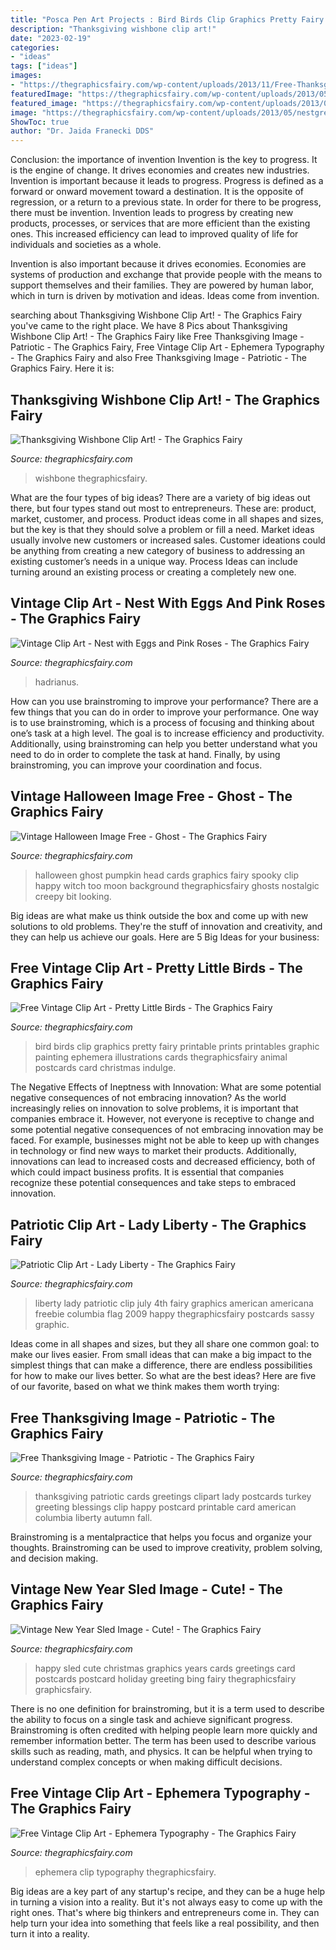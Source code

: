 ```yaml
---
title: "Posca Pen Art Projects : Bird Birds Clip Graphics Pretty Fairy Printable Prints Printables Graphic Painting Ephemera Illustrations Cards Thegraphicsfairy Animal Postcards Card Christmas Indulge"
description: "Thanksgiving wishbone clip art!"
date: "2023-02-19"
categories:
- "ideas"
tags: ["ideas"]
images:
- "https://thegraphicsfairy.com/wp-content/uploads/2013/11/Free-Thanksgiving-Image-GraphicsFairy-661x1024.jpg"
featuredImage: "https://thegraphicsfairy.com/wp-content/uploads/2013/05/nestgreenfinch-graphicsfairy005.jpg"
featured_image: "https://thegraphicsfairy.com/wp-content/uploads/2013/05/1awords004.jpg"
image: "https://thegraphicsfairy.com/wp-content/uploads/2013/05/nestgreenfinch-graphicsfairy005.jpg"
ShowToc: true
author: "Dr. Jaida Franecki DDS"
---
```



Conclusion: the importance of invention
Invention is the key to progress. It is the engine of change. It drives economies and creates new industries.
Invention is important because it leads to progress. Progress is defined as a forward or onward movement toward a destination. It is the opposite of regression, or a return to a previous state. In order for there to be progress, there must be invention. Invention leads to progress by creating new products, processes, or services that are more efficient than the existing ones. This increased efficiency can lead to improved quality of life for individuals and societies as a whole.

Invention is also important because it drives economies. Economies are systems of production and exchange that provide people with the means to support themselves and their families. They are powered by human labor, which in turn is driven by motivation and ideas. Ideas come from invention.

	

		
searching about Thanksgiving Wishbone Clip Art! - The Graphics Fairy you've came to the right place. We have 8 Pics about Thanksgiving Wishbone Clip Art! - The Graphics Fairy like Free Thanksgiving Image - Patriotic - The Graphics Fairy, Free Vintage Clip Art - Ephemera Typography - The Graphics Fairy and also Free Thanksgiving Image - Patriotic - The Graphics Fairy. Here it is:
		
    
## Thanksgiving Wishbone Clip Art! - The Graphics Fairy

<img loading=lazy src="https://thegraphicsfairy.com/wp-content/uploads/2015/11/Thanksgiving-Wishbone-Clip-Art-GraphicsFairy.jpg" onerror="this.onerror=null;this.src='https://tse4.mm.bing.net/th?id=OIP.OMu3jolGatFWD_egzgloLQHaJB&amp;pid=15.1';" alt="Thanksgiving Wishbone Clip Art! - The Graphics Fairy">

_Source: thegraphicsfairy.com_

>wishbone thegraphicsfairy. 

	

What are the four types of big ideas?
There are a variety of big ideas out there, but four types stand out most to entrepreneurs. These are: product, market, customer, and process. Product ideas come in all shapes and sizes, but the key is that they should solve a problem or fill a need. Market ideas usually involve new customers or increased sales. Customer ideations could be anything from creating a new category of business to addressing an existing customer’s needs in a unique way. Process Ideas can include turning around an existing process or creating a completely new one.

    
## Vintage Clip Art - Nest With Eggs And Pink Roses - The Graphics Fairy

<img loading=lazy src="https://thegraphicsfairy.com/wp-content/uploads/2013/05/nestgreenfinch-graphicsfairy005.jpg" onerror="this.onerror=null;this.src='https://tse2.mm.bing.net/th?id=OIP.Px0tNyM5eii13Bb5IihCXgAAAA&amp;pid=15.1';" alt="Vintage Clip Art - Nest with Eggs and Pink Roses - The Graphics Fairy">

_Source: thegraphicsfairy.com_

>hadrianus. 

	

How can you use brainstroming to improve your performance?
There are a few things that you can do in order to improve your performance. One way is to use brainstroming, which is a process of focusing and thinking about one’s task at a high level. The goal is to increase efficiency and productivity. Additionally, using brainstroming can help you better understand what you need to do in order to complete the task at hand. Finally, by using brainstroming, you can improve your coordination and focus.

    
## Vintage Halloween Image Free - Ghost - The Graphics Fairy

<img loading=lazy src="https://thegraphicsfairy.com/wp-content/uploads/2013/08/Vintage-Halloween-Pumpkin-Head-Image-GraphicsFairy-655x1024.jpg" onerror="this.onerror=null;this.src='https://tse1.mm.bing.net/th?id=OIP.OBjZXgaPW_5Lei-qAHzVPwHaLl&amp;pid=15.1';" alt="Vintage Halloween Image Free - Ghost - The Graphics Fairy">

_Source: thegraphicsfairy.com_

>halloween ghost pumpkin head cards graphics fairy spooky clip happy witch too moon background thegraphicsfairy ghosts nostalgic creepy bit looking. 

	

Big ideas are what make us think outside the box and come up with new solutions to old problems. They're the stuff of innovation and creativity, and they can help us achieve our goals. Here are 5 Big Ideas for your business: 

    
## Free Vintage Clip Art - Pretty Little Birds - The Graphics Fairy

<img loading=lazy src="http://thegraphicsfairy.com/wp-content/uploads/2013/05/birdsgfairy006.jpg" onerror="this.onerror=null;this.src='https://tse1.mm.bing.net/th?id=OIP.CjbdrmdzJYOAcKM55Q5OYAAAAA&amp;pid=15.1';" alt="Free Vintage Clip Art - Pretty Little Birds - The Graphics Fairy">

_Source: thegraphicsfairy.com_

>bird birds clip graphics pretty fairy printable prints printables graphic painting ephemera illustrations cards thegraphicsfairy animal postcards card christmas indulge. 

	

The Negative Effects of Ineptness with Innovation: What are some potential negative consequences of not embracing innovation?
As the world increasingly relies on innovation to solve problems, it is important that companies embrace it. However, not everyone is receptive to change and some potential negative consequences of not embracing innovation may be faced. For example, businesses might not be able to keep up with changes in technology or find new ways to market their products. Additionally, innovations can lead to increased costs and decreased efficiency, both of which could impact business profits. It is essential that companies recognize these potential consequences and take steps to embraced innovation.

    
## Patriotic Clip Art - Lady Liberty - The Graphics Fairy

<img loading=lazy src="https://thegraphicsfairy.com/wp-content/uploads/2013/05/1ladyliberty005.jpg" onerror="this.onerror=null;this.src='https://tse2.mm.bing.net/th?id=OIP.acbTOPr34HkMkNHwEczifwHaLt&amp;pid=15.1';" alt="Patriotic Clip Art - Lady Liberty - The Graphics Fairy">

_Source: thegraphicsfairy.com_

>liberty lady patriotic clip july 4th fairy graphics american americana freebie columbia flag 2009 happy thegraphicsfairy postcards sassy graphic. 

	

Ideas come in all shapes and sizes, but they all share one common goal: to make our lives easier. From small ideas that can make a big impact to the simplest things that can make a difference, there are endless possibilities for how to make our lives better. So what are the best ideas? Here are five of our favorite, based on what we think makes them worth trying: 

    
## Free Thanksgiving Image - Patriotic - The Graphics Fairy

<img loading=lazy src="https://thegraphicsfairy.com/wp-content/uploads/2013/11/Free-Thanksgiving-Image-GraphicsFairy-661x1024.jpg" onerror="this.onerror=null;this.src='https://tse4.mm.bing.net/th?id=OIP.rxDse2xqFYRq5SvsXupMrQHaLe&amp;pid=15.1';" alt="Free Thanksgiving Image - Patriotic - The Graphics Fairy">

_Source: thegraphicsfairy.com_

>thanksgiving patriotic cards greetings clipart lady postcards turkey greeting blessings clip happy postcard printable card american columbia liberty autumn fall. 

	

Brainstroming is a mentalpractice that helps you focus and organize your thoughts. Brainstroming can be used to improve creativity, problem solving, and decision making.

    
## Vintage New Year Sled Image - Cute! - The Graphics Fairy

<img loading=lazy src="http://thegraphicsfairy.com/wp-content/uploads/2014/12/Vintage-New-Year-Sled-Image-GraphicsFairy.jpg" onerror="this.onerror=null;this.src='https://tse2.mm.bing.net/th?id=OIP.lzoOXl4RX45WfuDO5e4hJwHaLs&amp;pid=15.1';" alt="Vintage New Year Sled Image - Cute! - The Graphics Fairy">

_Source: thegraphicsfairy.com_

>happy sled cute christmas graphics years cards greetings card postcards postcard holiday greeting bing fairy thegraphicsfairy graphicsfairy. 

	

There is no one definition for brainstroming, but it is a term used to describe the ability to focus on a single task and achieve significant progress. Brainstroming is often credited with helping people learn more quickly and remember information better. The term has been used to describe various skills such as reading, math, and physics. It can be helpful when trying to understand complex concepts or when making difficult decisions.

    
## Free Vintage Clip Art - Ephemera Typography - The Graphics Fairy

<img loading=lazy src="https://thegraphicsfairy.com/wp-content/uploads/2013/05/1awords004.jpg" onerror="this.onerror=null;this.src='https://tse4.mm.bing.net/th?id=OIP.ZKSmiwbTQJs8FpaKAPBRVgAAAA&amp;pid=15.1';" alt="Free Vintage Clip Art - Ephemera Typography - The Graphics Fairy">

_Source: thegraphicsfairy.com_

>ephemera clip typography thegraphicsfairy. 

	

Big ideas are a key part of any startup's recipe, and they can be a huge help in turning a vision into a reality. But it's not always easy to come up with the right ones. That's where big thinkers and entrepreneurs come in. They can help turn your idea into something that feels like a real possibility, and then turn it into a reality.

